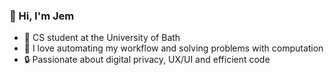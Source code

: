 ### 👋 Hi, I'm Jem
- 🛁 CS student at the University of Bath
- 🤖 I love automating my workflow and solving problems with computation
- 🔒 Passionate about digital privacy, UX/UI and efficient code

<!---
jemclift/jemclift is a ✨ special ✨ repository because its `README.md` (this file) appears on your GitHub profile.
You can click the Preview link to take a look at your changes.
--->
